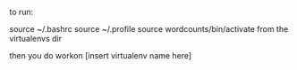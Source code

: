 

to run: 

source ~/.bashrc
source ~/.profile
source wordcounts/bin/activate from the virtualenvs dir

then you do workon [insert virtualenv name here]
